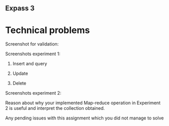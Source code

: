 ## Expass 3

# Technical problems

Screenshot for validation:


Screenshots experiment 1:

1. Insert and query

2. Update

3. Delete

Screenshots experiment 2:

Reason about why your implemented Map-reduce operation in Experiment 2 is useful and interpret the collection obtained.

Any pending issues with this assignment which you did not manage to solve
